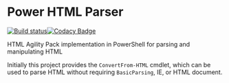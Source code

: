 # Power HTML Parser

[![Build status](https://ci.appveyor.com/api/projects/status/j00u93rdhkt4dgi9?svg=true)](https://ci.appveyor.com/project/mavjav-edu/powerhtmlparser)[![Codacy Badge](https://app.codacy.com/project/badge/Grade/3ab59c4e88d045d8a7cb4ea7d86f868b)](https://www.codacy.com/gh/mavjav-edu/PowerHTMLParser/dashboard?utm_source=github.com&amp;utm_medium=referral&amp;utm_content=mavjav-edu/PowerHTMLParser&amp;utm_campaign=Badge_Grade)

HTML Agility Pack implementation in PowerShell for parsing and manipulating HTML

Initially this project provides the `ConvertFrom-HTML` cmdlet, which can be used to parse HTML without requiring `BasicParsing`, IE, or HTML document.
